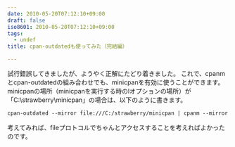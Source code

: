 ```yaml
---
date: 2010-05-20T07:12:10+09:00
draft: false
iso8601: 2010-05-20T07:12:10+09:00
tags:
  - undef
title: cpan-outdatedも使ってみた（完結編）

---
```


試行錯誤してきましたが、ようやく正解にたどり着きました。
これで、cpanmとcpan-outdatedの組み合わせでも、minicpanを有効に使うことができます。
minicpanの場所（minicpanを実行する時のlオプションの場所）が「C:\strawberry\minicpan」の場合は、以下のように書きます。
```default
cpan-outdated --mirror file:///C:/strawberry/minicpan | cpanm --mirror file:///C:/strawberry/minicpan
```
考えてみれば、fileプロトコルでちゃんとアクセスすることを考えればよかったのです。
    	